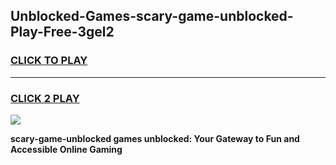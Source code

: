
## Unblocked-Games-scary-game-unblocked-Play-Free-3gel2
<h3>
<a href="https://premium76.site?title=scary-game-unblocked&ref=22A">CLICK TO PLAY</a></h3>
<hr>

<h3>
<a href="https://premium76.site?title=scary-game-unblocked&ref=22A">CLICK 2 PLAY</a>
  
</h3>

<a href="https://premium76.site?title=scary-game-unblocked&ref=22A"><img src="https://clearcache.store/games.png"></a>


**scary-game-unblocked games unblocked: Your Gateway to Fun and Accessible Online Gaming**

